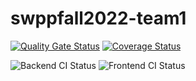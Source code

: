 # swppfall2022-team1
[![Quality Gate Status](https://sonarcloud.io/api/project_badges/measure?project=swsnu_swppfall2022-team1&metric=alert_status)](https://sonarcloud.io/dashboard?id=swsnu_swppfall2022-team1)
[![Coverage Status](https://coveralls.io/repos/github/swsnu/swppfall2022-team1/badge.svg?branch=main)](https://coveralls.io/github/swsnu/swppfall2022-team1?branch=main)

![Backend CI Status](https://github.com/swsnu/swppfall2022-team1/actions/workflows/Backend-CI.yml/badge.svg)
![Frontend CI Status](https://github.com/swsnu/swppfall2022-team1/actions/workflows/frontend-eslint-pr.yml/badge.svg)
